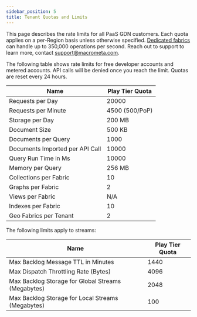 ```yaml
---
sidebar_position: 5
title: Tenant Quotas and Limits
---
```


This page describes the rate limits for all PaaS GDN customers. Each quota applies on a per-Region basis unless otherwise specified. [Dedicated fabrics](https://www.macrometa.com/enterprise) can handle up to 350,000 operations per second. Reach out to support to learn more, contact support@macrometa.com.

The following table shows rate limits for free developer accounts and metered accounts. API calls will be denied once you reach the limit. Quotas are reset every 24 hours.

| Name 							| Play Tier Quota 	|
|------							|-----------------	|
| Requests per Day				| 20000				|
| Requests per Minute  			| 4500 (500/PoP)	|
| Storage per Day				| 200 MB			|
| Document Size					| 500 KB			|
| Documents per Query			| 1000				|
| Documents Imported per API Call | 10000			|
| Query Run Time in Ms			| 10000				|
| Memory per Query				| 256 MB			|
| Collections per Fabric		| 10				|
| Graphs per Fabric				| 2					|
| Views per Fabric 				| N/A 				|
| Indexes per Fabric 			| 10 				|
| Geo Fabrics per Tenant 		| 2					|

The following limits apply to streams:

| Name 											| Play Tier Quota 	|
|------											|-----------------	|
| Max Backlog Message TTL in Minutes 			| 1440 				|
| Max Dispatch Throttling Rate (Bytes)			| 4096				|
| Max Backlog Storage for Global Streams (Megabytes) | 2048	|
| Max Backlog Storage for Local Streams (Megabytes)	| 100			|
